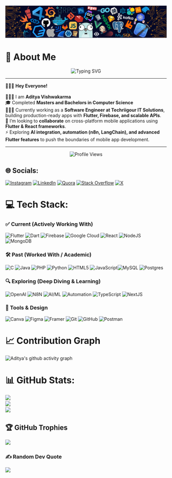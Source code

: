 ![logo](https://github.com/imaditya-31/imaditya-31/blob/main/header1.png)

# 💫 About Me

<p align="center">
  <img src="https://readme-typing-svg.herokuapp.com?font=Fira+Code&weight=700&size=24&pause=1000&color=0E75B6&center=true&vCenter=true&width=750&lines=👨🏻‍💻+Flutter+Developer+%7C+Cross-Platform+Expert;🚀+1%2B+Years+of+Hands-on+Experience;🔥+Building+Scalable+%26+High-Performance+Apps;🎨+Passionate+about+UI%2FUX+%26+Clean+Code;🤝+Collaborating+on+AI%2C+Automation+%26+Innovation" alt="Typing SVG" />
</p>

---

🙋🏻‍♂️ **Hey Everyone!** <br><br>
👨🏻‍💼 I am **Aditya Vishwakarma**<br>
🎓 Completed **Masters and Bachelors in Computer Science**<br>
👨🏻‍💻 Currently working as a **Software Engineer at Techriigour IT Solutions**, building production-ready apps with **Flutter, Firebase, and scalable APIs**.<br>
🤝 I’m looking to **collaborate** on cross-platform mobile applications using **Flutter & React frameworks**.<br>
⚡ Exploring **AI integration, automation (n8n, LangChain), and advanced Flutter features** to push the boundaries of mobile app development.<br>

---

<p align="center">
  <img src="https://komarev.com/ghpvc/?username=imaditya-31&label=Profile%20Views&color=0e75b6&style=for-the-badge" alt="Profile Views" />
</p>

## 🌐 Socials:

[![Instagram](https://img.shields.io/badge/Instagram-%23E4405F.svg?logo=Instagram&logoColor=white)](https://instagram.com/imaditya_31) [![LinkedIn](https://img.shields.io/badge/LinkedIn-%230077B5.svg?logo=linkedin&logoColor=white)](https://linkedin.com/in/https://www.linkedin.com/in/aditya-vishwakarma-0903a01b5) [![Quora](https://img.shields.io/badge/Quora-%23B92B27.svg?logo=Quora&logoColor=white)](https://quora.com/profile/https://www.quora.com/profile/Aditya-Vishwakarma-271) [![Stack Overflow](https://img.shields.io/badge/-Stackoverflow-FE7A16?logo=stack-overflow&logoColor=white)](https://stackoverflow.com/users/https://stackoverflow.com/users/20883967/aditya-vishwakarma) [![X](https://img.shields.io/badge/X-black.svg?logo=X&logoColor=white)](https://x.com/V_aditya___)

# 💻 Tech Stack:

### ✅ Current (Actively Working With)

![Flutter](https://img.shields.io/badge/Flutter-%2302569B.svg?style=for-the-badge&logo=Flutter&logoColor=white) ![Dart](https://img.shields.io/badge/dart-%230175C2.svg?style=for-the-badge&logo=dart&logoColor=white) ![Firebase](https://img.shields.io/badge/firebase-%23039BE5.svg?style=for-the-badge&logo=firebase) ![Google Cloud](https://img.shields.io/badge/GoogleCloud-%234285F4.svg?style=for-the-badge&logo=google-cloud&logoColor=white) ![React](https://img.shields.io/badge/react-%2320232a.svg?style=for-the-badge&logo=react&logoColor=%2361DAFB) ![NodeJS](https://img.shields.io/badge/node.js-6DA55F?style=for-the-badge&logo=node.js&logoColor=white) ![MongoDB](https://img.shields.io/badge/MongoDB-%234ea94b.svg?style=for-the-badge&logo=mongodb&logoColor=white)

### 🛠️ Past (Worked With / Academic)

![C](https://img.shields.io/badge/c-%2300599C.svg?style=for-the-badge&logo=c&logoColor=white) ![Java](https://img.shields.io/badge/java-%23ED8B00.svg?style=for-the-badge&logo=openjdk&logoColor=white) ![PHP](https://img.shields.io/badge/php-%23777BB4.svg?style=for-the-badge&logo=php&logoColor=white) ![Python](https://img.shields.io/badge/python-3670A0?style=for-the-badge&logo=python&logoColor=ffdd54) ![HTML5](https://img.shields.io/badge/html5-%23E34F26.svg?style=for-the-badge&logo=html5&logoColor=white) ![JavaScript](https://img.shields.io/badge/javascript-%23323330.svg?style=for-the-badge&logo=javascript&logoColor=%23F7DF1E)![MySQL](https://img.shields.io/badge/mysql-4479A1.svg?style=for-the-badge&logo=mysql&logoColor=white) ![Postgres](https://img.shields.io/badge/postgres-%23316192.svg?style=for-the-badge&logo=postgresql&logoColor=white)

### 🔍 Exploring (Deep Diving & Learning)

![OpenAI](https://img.shields.io/badge/OpenAI-%23412991.svg?style=for-the-badge&logo=openai&logoColor=white) ![N8N](https://img.shields.io/badge/n8n-%23EA4D60.svg?style=for-the-badge&logo=n8n&logoColor=white) ![AI/ML](https://img.shields.io/badge/AI%2FML-%2300C853.svg?style=for-the-badge&logo=tensorflow&logoColor=white) ![Automation](https://img.shields.io/badge/Automation-%2300ACC1.svg?style=for-the-badge&logo=zapier&logoColor=white) ![TypeScript](https://img.shields.io/badge/typescript-%23323330.svg?style=for-the-badge&logo=typescript&logoColor=%23F7DF1E) ![NextJS](https://img.shields.io/badge/Next.js-black?style=for-the-badge&logo=next.js&logoColor=white)

### 🎨 Tools & Design

![Canva](https://img.shields.io/badge/Canva-%2300C4CC.svg?style=for-the-badge&logo=Canva&logoColor=white) ![Figma](https://img.shields.io/badge/figma-%23F24E1E.svg?style=for-the-badge&logo=figma&logoColor=white) ![Framer](https://img.shields.io/badge/Framer-black?style=for-the-badge&logo=framer&logoColor=blue) ![Git](https://img.shields.io/badge/git-%23F05033.svg?style=for-the-badge&logo=git&logoColor=white) ![GitHub](https://img.shields.io/badge/github-%23121011.svg?style=for-the-badge&logo=github&logoColor=white) ![Postman](https://img.shields.io/badge/Postman-FF6C37?style=for-the-badge&logo=postman&logoColor=white)

# 📈 Contribution Graph

![Aditya's github activity graph](https://github-readme-activity-graph.vercel.app/graph?username=imaditya-31&theme=react-dark)

# 📊 GitHub Stats:

![](https://github-readme-stats.vercel.app/api?username=imaditya-31&theme=blueberry&hide_border=false&include_all_commits=true&count_private=true)<br/>
![](https://github-readme-streak-stats.herokuapp.com/?user=imaditya-31&theme=blueberry&hide_border=false)<br/>
![](https://github-readme-stats.vercel.app/api/top-langs/?username=imaditya-31&theme=blueberry&hide_border=false&include_all_commits=true&count_private=true&layout=compact)

## 🏆 GitHub Trophies

![](https://github-profile-trophy.vercel.app/?username=imaditya-31&theme=radical&no-frame=true&no-bg=true&margin-w=4)

### ✍️ Random Dev Quote

![](https://quotes-github-readme.vercel.app/api?type=horizontal&theme=dark)
